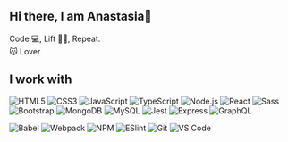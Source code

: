 ## Hi there, I am Anastasia👋

Code :computer:, Lift :weight_lifting_woman:, Repeat.
</br>
:cat: Lover

## I work with
![HTML5](https://img.shields.io/badge/-HTML5-%23E44D27?style=flat-square&logo=html5&logoColor=ffffff)
![CSS3](https://img.shields.io/badge/-CSS3-%231572B6?style=flat-square&logo=css3)
![JavaScript](https://img.shields.io/badge/-JavaScript-%23F7DF1C?style=flat-square&logo=javascript&logoColor=ffffff&labelColor=%23F7DF1C&color=%23FFCE5A)
![TypeScript](https://img.shields.io/badge/-TypeScript-007ACC?style=flat-square&logo=typescript&logoColor=white)
![Node.js](https://img.shields.io/badge/-NodeJs-333?logo=node.js)
![React](https://img.shields.io/badge/-React-%23282C34?style=flat-square&logo=react)
![Sass](https://img.shields.io/badge/-Sass-%23CC6699?style=flat-square&logo=sass&logoColor=ffffff)
![Bootstrap](https://img.shields.io/badge/-Bootstrap-7952B3?logo=bootstrap&logoColor=ffffff)
![MongoDB](https://img.shields.io/badge/-MongoDB-47A248?logo=mongodb&logoColor=ffffff)
![MySQL](https://img.shields.io/badge/-MySQL-4479A1?logo=mysql&logoColor=ffffff)
![Jest](https://img.shields.io/badge/-Jest-C21325?logo=jest&logoColor=ffffff)
![Express](https://img.shields.io/badge/-Express-000000?logo=express&logoColor=ffffff)
![GraphQL](https://img.shields.io/badge/-GraphQL-E10098?logo=graphql&logoColor=ffffff)


![Babel](https://img.shields.io/badge/-Babel-333?logo=babel)
![Webpack](https://img.shields.io/badge/-Webpack-%232C3A42?style=flat-square&logo=webpack)
![NPM](https://img.shields.io/badge/-NPM-CB3837?logo=npm)
![ESlint](https://img.shields.io/badge/-ESLint-%234B32C3?style=flat-square&logo=eslint)
![Git](https://img.shields.io/badge/-Git-%23F05032?style=flat-square&logo=git&logoColor=%23ffffff)
![VS Code](https://img.shields.io/badge/-VSCode-%23007ACC?style=flat-square&logo=visual-studio-code)

